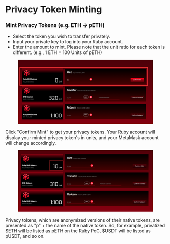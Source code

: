 # Privacy Token Minting

### Mint Privacy Tokens (e.g. ETH -> pETH)

* Select the token you wish to transfer privately.
* Input your private key to log into your Ruby account.
* Enter the amount to mint. Please note that the unit ratio for each token is different. (e.g., 1 ETH = 100 Units of pETH)

<figure><img src="../.gitbook/assets/image (4) (1).png" alt=""><figcaption></figcaption></figure>

Click "Confirm Mint" to get your privacy tokens. Your Ruby account will display your minted privacy token's in units, and your MetaMask account will change accordingly.

<figure><img src="../.gitbook/assets/image (11).png" alt=""><figcaption></figcaption></figure>

Privacy tokens, which are anonymized versions of their native tokens, are presented as "p" + the name of the native token. So, for example, privatized $ETH will be listed as pETH on the Ruby PoC, $USDT will be listed as pUSDT, and so on.

